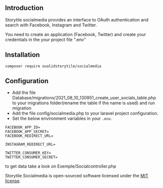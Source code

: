 
## Introduction

Storytile socialmedia provides an interface to OAuth authentication and search with Facebook, Instagram and Twitter.

You need to create an application (Facebook, Twitter) and create your credentials in the your project file ".env"

## Installation

```
composer require oualidstorytile/socialmedia
```

## Configuration

* Add the file Database/migrations/2021_08_10_130951_create_user_socials_table.php to your migrations folder(rename the table if the name is used) and run migration 
* Add the file config/socialmedia.php to your laravel project configuration. 
* Set the below environment variables in your `.env`.

```
FACEBOOK_APP_ID=
FACEBOOK_APP_SECRET=
FACEBOOK_REDIRECT_URL=

INSTAGRAM_REDIRECT_URL=

TWITTER_CONSUMER_KEY=
TWITTER_CONSUMER_SECRET=
```

to get data take a look on Exemple/Socialcontroller.php


Storytile Socialmedia is open-sourced software licensed under the [MIT license](LICENSE.md).
